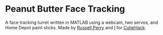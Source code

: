 # Peanut Butter Face Tracking
A face tracking turret written in MATLAB using a webcam, two servos, and Home Depot paint sticks.
Made by [Russell Perry](mailto:rperr002@ucr.edu) and [I](mailto:gblan002@ucr.edu) for [CutieHack](https://www.cutiehack.com/).
